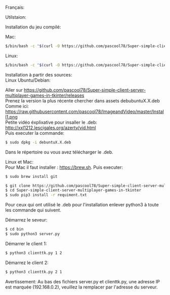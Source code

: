 Français:

Utilstaion:

Installation du jeu compilé:

Mac: 
```sh
$/bin/bash -c "$(curl -O https://github.com/pascool78/Super-simple-client-server-multiplayer-games-in-tkinter/releases/download/0.5/installmac)"
``` 
Linux:
```sh
$/bin/bash -c "$(curl -O https://github.com/pascool78/Super-simple-client-server-multiplayer-games-in-tkinter/releases/download/0.5/installlinux)"
``` 

Installation à partir des sources:
<br/>Linux Ubuntu/Debian:

Aller sur https://github.com/pascool78/Super-simple-client-server-multiplayer-games-in-tkinter/releases
<br/>Prenez la version la plus récente chercher dans assets debubuntuX.X.deb
<br/>Comme ici: https://raw.githubusercontent.com/pascool78/ImageandVideo/master/Install1.png
<br/>Petite vidéo éxplixative pour insaller le .deb: http://xxl1212.lescigales.org/azerty/vid.html
<br/>Puis executer la commande:
```sh
$ sudo dpkg -i debuntuX.X.deb
```
Dans le répertoire ou vous avez télécharger le .deb.

Linux et Mac:
<br/>Pour Mac il faut installer : https://brew.sh. Puis executer:
```sh
$ sudo brew install git
```
```sh
$ git clone https://github.com/pascool78/Super-simple-client-server-multiplayer-games-in-tkinter.git
$ cd Super-simple-client-server-multiplayer-games-in-tkinter
$ sudo pip3 install -r requiment.txt
```
Pour ceux qui ont utilisé le .deb pour l'installation enlever python3 à toute les commande qui suivent.

Démarrez le seveur:
```sh
$ cd bin
$ sudo python3 server.py
```

Démarrer le client 1:
```sh
$ python3 clienttk.py 1 2
```

Démarrez le client 2:
```sh
$ python3 clienttk.py 2 1
```
Avertissement: Au bas des fichiers server.py et clienttk.py, une adresse IP est marquée (192.168.0.2), veuillez la remplacer par l'adresse du serveur.
